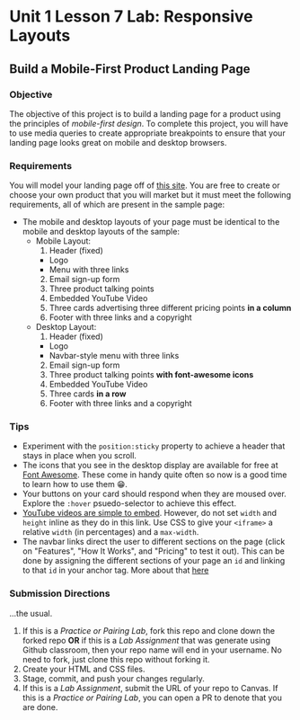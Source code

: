# Unit 1 Lesson 7 Lab: Responsive Layouts
## Build a Mobile-First Product Landing Page

### Objective
The objective of this project is to build a landing page for a product using the principles of _mobile-first design_. To complete this project, you will have to use media queries to create appropriate breakpoints to ensure that your landing page looks great on mobile and desktop browsers.

### Requirements
You will model your landing page off of [this site](https://codepen.io/freeCodeCamp/full/RKRbwL). You are free to create or choose your own product that you will market but it must meet the following requirements, all of which are present in the sample page:
* The mobile and desktop layouts of your page must be identical to the mobile and desktop layouts of the sample:
  * Mobile Layout:
    1. Header (fixed)
      * Logo
      * Menu with three links
    2. Email sign-up form
    3. Three product talking points
    4. Embedded YouTube Video
    5. Three cards advertising three different pricing points **in a column**
    6. Footer with three links and a copyright
  * Desktop Layout:
    1. Header (fixed)
      * Logo
      * Navbar-style menu with three links
    2. Email sign-up form
    3. Three product talking points **with font-awesome icons**
    4. Embedded YouTube Video
    5. Three cards **in a row**
    6. Footer with three links and a copyright

### Tips
* Experiment with the `position:sticky` property to achieve a header that stays in place when you scroll.
* The icons that you see in the desktop display are available for free at [Font Awesome](https://fontawesome.com/icons). These come in handy quite often so now is a good time to learn how to use them 😁.
* Your buttons on your card should respond when they are moused over. Explore the `:hover` psuedo-selector to achieve this effect.
* [YouTube videos are simple to embed](https://www.w3schools.com/html/html_youtube.asp). However, do not set `width` and `height` inline as they do in this link. Use CSS to give your `<iframe>` a relative `width` (in percentages) and a `max-width`.
* The navbar links direct the user to different sections on the page (click on "Features", "How It Works", and "Pricing" to test it out). This can be done by assigning the different sections of your page an `id` and linking to that `id` in your anchor tag. More about that [here](https://learn.freecodecamp.org/responsive-web-design/basic-html-and-html5/link-to-internal-sections-of-a-page-with-anchor-elements/)

### Submission Directions
...the usual.
  1. If this is a *Practice or Pairing Lab*, fork this repo and clone down the forked repo **OR** if this is a *Lab Assignment* that was generate using Github classroom, then your repo name will end in your username. No need to fork, just clone this repo without forking it.
  2. Create your HTML and CSS files.
  3. Stage, commit, and push your changes regularly.
  4. If this is a *Lab Assignment*, submit the URL of your repo to Canvas. If this is a *Practice or Pairing Lab*, you can open a PR to denote that you are done.
